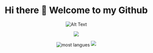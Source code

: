 <div align="center">

# Hi there 👋 Welcome to my Github

![Alt Text](https://pa1.narvii.com/6237/b28af289d54aed98472e48c81d67e99ffce73535_hq.gif)

<a href="https://github-readme-streak-stats.herokuapp.com?user=TanatornZ"><img src="https://github-readme-streak-stats.herokuapp.com?user=TanatornZ"/></a>
  
  <img align="center" src="https://github-readme-stats.vercel.app/api/top-langs/?username=TanatornZ&langs_count=10" alt="most langues" />
 <img src="https://capsule-render.vercel.app/api?type=waving&color=gradient&height=100&section=footer"/>
</div>
<!--
**TanatornZ/TanatornZ** is a ✨ _special_ ✨ repository because its `README.md` (this file) appears on your GitHub profile.

Here are some ideas to get you started:

- 🔭 I’m currently working on ...
- 🌱 I’m currently learning ...
- 👯 I’m looking to collaborate on ...
- 🤔 I’m looking for help with ...
- 💬 Ask me about ...
- 📫 How to reach me: ...
- 😄 Pronouns: ...
- ⚡ Fun fact: ...
-->
